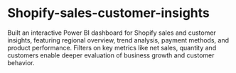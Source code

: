 # Shopify-sales-customer-insights
Built an interactive Power BI dashboard for Shopify sales and customer insights, featuring regional overview, trend analysis, payment methods, and product performance. Filters on key metrics like net sales, quantity and customers enable deeper evaluation of business growth and customer behavior.
